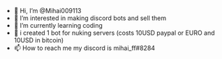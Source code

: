 - 👋 Hi, I’m @Mihai009113
- 👀 I’m interested in making discord bots and sell them
- 🌱 I’m currently learning coding
- 💞️ i created 1 bot for nuking servers (costs 10USD paypal or EURO and 10USD in bitcoin)
- 📫 How to reach me my discord is mihai_ff#8284
